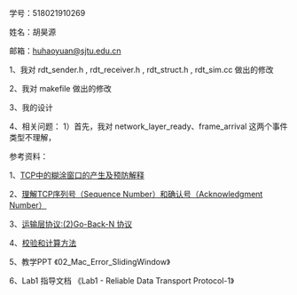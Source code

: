 学号：518021910269

姓名：胡昊源

邮箱：huhaoyuan@sjtu.edu.cn









1、我对  rdt_sender.h , rdt_receiver.h , rdt_struct.h , rdt_sim.cc 做出的修改



2、我对 makefile 做出的修改



3、我的设计

4、相关问题：
    1）首先，我对 network_layer_ready、frame_arrival 这两个事件类型不理解，











参考资料：

1、[TCP中的糊涂窗口的产生及预防解释](https://www.cnblogs.com/YukiJohnson/articles/2754630.html)

2、[理解TCP序列号（Sequence Number）和确认号（Acknowledgment Number）](https://blog.csdn.net/a19881029/article/details/38091243)

3、[运输层协议:(2)Go-Back-N 协议](https://blog.csdn.net/lpprince/article/details/17470583)

4、[校验和计算方法](https://blog.csdn.net/yaoxingshuai/article/details/51063546)

5、教学PPT 《02_Mac_Error_SlidingWindow》

6、Lab1 指导文档 《Lab1 - Reliable Data Transport Protocol-1》

